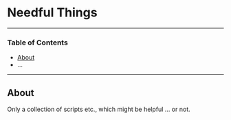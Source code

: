 # Needful Things

---

### Table of Contents
- [About](#about)
- ...

---

## About
Only a collection of scripts etc., which might be helpful ... or not.

